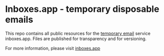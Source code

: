 # Inboxes.app - temporary disposable emails

This repo contains all public resources for the [temporary email](https://inboxes.app) service inboxes.app.
Files are published for transparency and for versioning.

For more information, please visit [inboxes.app](https://inboxes.app)

